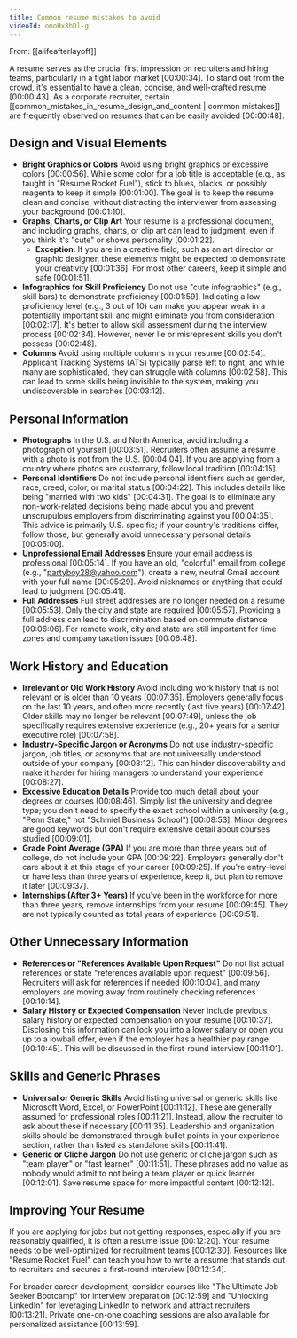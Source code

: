 ```yaml
---
title: Common resume mistakes to avoid
videoId: omoHx8hDl-g
---
```


From: [[alifeafterlayoff]] <br/> 

A resume serves as the crucial first impression on recruiters and hiring teams, particularly in a tight labor market <a class="yt-timestamp" data-t="00:00:34">[00:00:34]</a>. To stand out from the crowd, it's essential to have a clean, concise, and well-crafted resume <a class="yt-timestamp" data-t="00:00:43">[00:00:43]</a>. As a corporate recruiter, certain [[common_mistakes_in_resume_design_and_content | common mistakes]] are frequently observed on resumes that can be easily avoided <a class="yt-timestamp" data-t="00:00:48">[00:00:48]</a>.

## Design and Visual Elements

*   **Bright Graphics or Colors**
    Avoid using bright graphics or excessive colors <a class="yt-timestamp" data-t="00:00:56">[00:00:56]</a>. While some color for a job title is acceptable (e.g., as taught in "Resume Rocket Fuel"), stick to blues, blacks, or possibly magenta to keep it simple <a class="yt-timestamp" data-t="00:01:00">[00:01:00]</a>. The goal is to keep the resume clean and concise, without distracting the interviewer from assessing your background <a class="yt-timestamp" data-t="00:01:10">[00:01:10]</a>.
*   **Graphs, Charts, or Clip Art**
    Your resume is a professional document, and including graphs, charts, or clip art can lead to judgment, even if you think it's "cute" or shows personality <a class="yt-timestamp" data-t="00:01:22">[00:01:22]</a>.
    *   **Exception**: If you are in a creative field, such as an art director or graphic designer, these elements might be expected to demonstrate your creativity <a class="yt-timestamp" data-t="00:01:36">[00:01:36]</a>. For most other careers, keep it simple and safe <a class="yt-timestamp" data-t="00:01:51">[00:01:51]</a>.
*   **Infographics for Skill Proficiency**
    Do not use "cute infographics" (e.g., skill bars) to demonstrate proficiency <a class="yt-timestamp" data-t="00:01:59">[00:01:59]</a>. Indicating a low proficiency level (e.g., 3 out of 10) can make you appear weak in a potentially important skill and might eliminate you from consideration <a class="yt-timestamp" data-t="00:02:17">[00:02:17]</a>. It's better to allow skill assessment during the interview process <a class="yt-timestamp" data-t="00:02:34">[00:02:34]</a>. However, never lie or misrepresent skills you don't possess <a class="yt-timestamp" data-t="00:02:48">[00:02:48]</a>.
*   **Columns**
    Avoid using multiple columns in your resume <a class="yt-timestamp" data-t="00:02:54">[00:02:54]</a>. Applicant Tracking Systems (ATS) typically parse left to right, and while many are sophisticated, they can struggle with columns <a class="yt-timestamp" data-t="00:02:58">[00:02:58]</a>. This can lead to some skills being invisible to the system, making you undiscoverable in searches <a class="yt-timestamp" data-t="00:03:12">[00:03:12]</a>.

## Personal Information

*   **Photographs**
    In the U.S. and North America, avoid including a photograph of yourself <a class="yt-timestamp" data-t="00:03:51">[00:03:51]</a>. Recruiters often assume a resume with a photo is not from the U.S. <a class="yt-timestamp" data-t="00:04:04">[00:04:04]</a>. If you are applying from a country where photos are customary, follow local tradition <a class="yt-timestamp" data-t="00:04:15">[00:04:15]</a>.
*   **Personal Identifiers**
    Do not include personal identifiers such as gender, race, creed, color, or marital status <a class="yt-timestamp" data-t="00:04:22">[00:04:22]</a>. This includes details like being "married with two kids" <a class="yt-timestamp" data-t="00:04:31">[00:04:31]</a>. The goal is to eliminate any non-work-related decisions being made about you and prevent unscrupulous employers from discriminating against you <a class="yt-timestamp" data-t="00:04:35">[00:04:35]</a>. This advice is primarily U.S. specific; if your country's traditions differ, follow those, but generally avoid unnecessary personal details <a class="yt-timestamp" data-t="00:05:00">[00:05:00]</a>.
*   **Unprofessional Email Addresses**
    Ensure your email address is professional <a class="yt-timestamp" data-t="00:05:14">[00:05:14]</a>. If you have an old, "colorful" email from college (e.g., "partyboy28@yahoo.com"), create a new, neutral Gmail account with your full name <a class="yt-timestamp" data-t="00:05:29">[00:05:29]</a>. Avoid nicknames or anything that could lead to judgment <a class="yt-timestamp" data-t="00:05:41">[00:05:41]</a>.
*   **Full Addresses**
    Full street addresses are no longer needed on a resume <a class="yt-timestamp" data-t="00:05:53">[00:05:53]</a>. Only the city and state are required <a class="yt-timestamp" data-t="00:05:57">[00:05:57]</a>. Providing a full address can lead to discrimination based on commute distance <a class="yt-timestamp" data-t="00:06:06">[00:06:06]</a>. For remote work, city and state are still important for time zones and company taxation issues <a class="yt-timestamp" data-t="00:06:48">[00:06:48]</a>.

## Work History and Education

*   **Irrelevant or Old Work History**
    Avoid including work history that is not relevant or is older than 10 years <a class="yt-timestamp" data-t="00:07:35">[00:07:35]</a>. Employers generally focus on the last 10 years, and often more recently (last five years) <a class="yt-timestamp" data-t="00:07:42">[00:07:42]</a>. Older skills may no longer be relevant <a class="yt-timestamp" data-t="00:07:49">[00:07:49]</a>, unless the job specifically requires extensive experience (e.g., 20+ years for a senior executive role) <a class="yt-timestamp" data-t="00:07:58">[00:07:58]</a>.
*   **Industry-Specific Jargon or Acronyms**
    Do not use industry-specific jargon, job titles, or acronyms that are not universally understood outside of your company <a class="yt-timestamp" data-t="00:08:12">[00:08:12]</a>. This can hinder discoverability and make it harder for hiring managers to understand your experience <a class="yt-timestamp" data-t="00:08:27">[00:08:27]</a>.
*   **Excessive Education Details**
    Provide too much detail about your degrees or courses <a class="yt-timestamp" data-t="00:08:46">[00:08:46]</a>. Simply list the university and degree type; you don't need to specify the exact school within a university (e.g., "Penn State," not "Schmiel Business School") <a class="yt-timestamp" data-t="00:08:53">[00:08:53]</a>. Minor degrees are good keywords but don't require extensive detail about courses studied <a class="yt-timestamp" data-t="00:09:01">[00:09:01]</a>.
*   **Grade Point Average (GPA)**
    If you are more than three years out of college, do not include your GPA <a class="yt-timestamp" data-t="00:09:22">[00:09:22]</a>. Employers generally don't care about it at this stage of your career <a class="yt-timestamp" data-t="00:09:25">[00:09:25]</a>. If you're entry-level or have less than three years of experience, keep it, but plan to remove it later <a class="yt-timestamp" data-t="00:09:37">[00:09:37]</a>.
*   **Internships (After 3+ Years)**
    If you've been in the workforce for more than three years, remove internships from your resume <a class="yt-timestamp" data-t="00:09:45">[00:09:45]</a>. They are not typically counted as total years of experience <a class="yt-timestamp" data-t="00:09:51">[00:09:51]</a>.

## Other Unnecessary Information

*   **References or "References Available Upon Request"**
    Do not list actual references or state "references available upon request" <a class="yt-timestamp" data-t="00:09:56">[00:09:56]</a>. Recruiters will ask for references if needed <a class="yt-timestamp" data-t="00:10:04">[00:10:04]</a>, and many employers are moving away from routinely checking references <a class="yt-timestamp" data-t="00:10:14">[00:10:14]</a>.
*   **Salary History or Expected Compensation**
    Never include previous salary history or expected compensation on your resume <a class="yt-timestamp" data-t="00:10:37">[00:10:37]</a>. Disclosing this information can lock you into a lower salary or open you up to a lowball offer, even if the employer has a healthier pay range <a class="yt-timestamp" data-t="00:10:45">[00:10:45]</a>. This will be discussed in the first-round interview <a class="yt-timestamp" data-t="00:11:01">[00:11:01]</a>.

## Skills and Generic Phrases

*   **Universal or Generic Skills**
    Avoid listing universal or generic skills like Microsoft Word, Excel, or PowerPoint <a class="yt-timestamp" data-t="00:11:12">[00:11:12]</a>. These are generally assumed for professional roles <a class="yt-timestamp" data-t="00:11:21">[00:11:21]</a>. Instead, allow the recruiter to ask about these if necessary <a class="yt-timestamp" data-t="00:11:35">[00:11:35]</a>. Leadership and organization skills should be demonstrated through bullet points in your experience section, rather than listed as standalone skills <a class="yt-timestamp" data-t="00:11:41">[00:11:41]</a>.
*   **Generic or Cliche Jargon**
    Do not use generic or cliche jargon such as "team player" or "fast learner" <a class="yt-timestamp" data-t="00:11:51">[00:11:51]</a>. These phrases add no value as nobody would admit to not being a team player or quick learner <a class="yt-timestamp" data-t="00:12:01">[00:12:01]</a>. Save resume space for more impactful content <a class="yt-timestamp" data-t="00:12:12">[00:12:12]</a>.

## Improving Your Resume

If you are applying for jobs but not getting responses, especially if you are reasonably qualified, it is often a resume issue <a class="yt-timestamp" data-t="00:12:20">[00:12:20]</a>. Your resume needs to be well-optimized for recruitment teams <a class="yt-timestamp" data-t="00:12:30">[00:12:30]</a>. Resources like "Resume Rocket Fuel" can teach you how to write a resume that stands out to recruiters and secures a first-round interview <a class="yt-timestamp" data-t="00:12:34">[00:12:34]</a>.

For broader career development, consider courses like "The Ultimate Job Seeker Bootcamp" for interview preparation <a class="yt-timestamp" data-t="00:12:59">[00:12:59]</a> and "Unlocking LinkedIn" for leveraging LinkedIn to network and attract recruiters <a class="yt-timestamp" data-t="00:13:21">[00:13:21]</a>. Private one-on-one coaching sessions are also available for personalized assistance <a class="yt-timestamp" data-t="00:13:59">[00:13:59]</a>.
